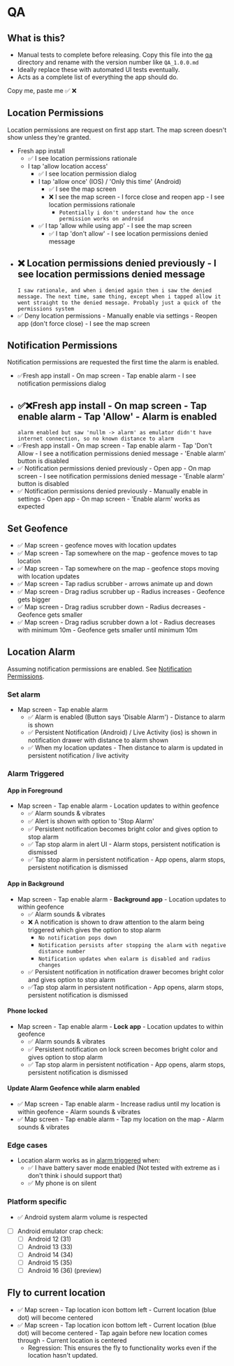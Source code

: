 # QA

## What is this?

- Manual tests to complete before releasing. Copy this file into the [qa](./qa) directory and rename
  with the version number like `QA_1.0.0.md`
- Ideally replace these with automated UI tests eventually.
- Acts as a complete list of everything the app should do.

Copy me, paste me ✅ ❌

## Location Permissions

Location permissions are request on first app start. The map screen doesn't show unless they're
granted.

- Fresh app install
    - ✅ I see location permissions rationale
    - I tap 'allow location access'
        - ✅ I see location permission dialog
        - I tap 'allow once' (IOS) / 'Only this time' (Android)
            - ✅ I see the map screen
            - ❌ I see the map screen - I force close and reopen app - I see location permissions
              rationale
                - `Potentially i don't understand how the once permission works on android`
      - ✅ I tap 'allow while using app' - I see the map screen
        - ✅ I tap 'don't allow' - I see location permissions denied message
- ❌ Location permissions denied previously - I see location permissions denied message
    -
    `I saw rationale, and when i denied again then i saw the denied message. The next time, same thing, except when i tapped allow it went straight to the denied message. Probably just a quick of the permissions system`
- ✅ Deny location permissions - Manually enable via settings - Reopen app (don't force close) - I
  see the map screen

## Notification Permissions

Notification permissions are requested the first time the alarm is enabled.

- ✅Fresh app install - On map screen - Tap enable alarm - I see notification permissions dialog
- ✅❌Fresh app install - On map screen - Tap enable alarm - Tap 'Allow' - Alarm is enabled
    -
    `alarm enabled but saw 'nullm -> alarm' as emulator didn't have internet connection, so no known distance to alarm`
- ✅Fresh app install - On map screen - Tap enable alarm - Tap 'Don't Allow - I see a notification
  permissions denied message - 'Enable alarm' button is disabled
- ✅ Notification permissions denied previously - Open app - On map screen - I see notification
  permissions denied message - 'Enable alarm' button is disabled
- ✅ Notification permissions denied previously - Manually enable in settings - Open app - On map
  screen - 'Enable alarm' works as expected

## Set Geofence

- ✅ Map screen - geofence moves with location updates
- ✅ Map screen - Tap somewhere on the map - geofence moves to tap location
- ✅ Map screen - Tap somewhere on the map - geofence stops moving with location updates
- ✅ Map screen - Tap radius scrubber - arrows animate up and down
- ✅ Map screen - Drag radius scrubber up - Radius increases - Geofence gets bigger
- ✅ Map screen - Drag radius scrubber down - Radius decreases - Geofence gets smaller
- ✅ Map screen - Drag radius scrubber down a lot - Radius decreases with minimum 10m - Geofence
  gets smaller until minimum 10m

## Location Alarm

Assuming notification permissions are enabled.
See [Notification Permissions](#notification-permissions).

### Set alarm

- Map screen - Tap enable alarm
    - ✅ Alarm is enabled (Button says 'Disable Alarm') - Distance to alarm is shown
    - ✅ Persistent Notification (Android) / Live Activity (ios) is shown in notification drawer
      with distance to alarm shown
    - ✅ When my location updates - Then distance to alarm is updated in persistent notification /
      live activity

### Alarm Triggered

#### App in Foreground

- Map screen - Tap enable alarm - Location updates to within geofence
    - ✅ Alarm sounds & vibrates
    - ✅ Alert is shown with option to 'Stop Alarm'
    - ✅ Persistent notification becomes bright color and gives option to stop alarm
    - ✅ Tap stop alarm in alert UI - Alarm stops, persistent notification is dismissed
    - ✅ Tap stop alarm in persistent notification - App opens, alarm stops, persistent
      notification
      is dismissed

#### App in Background

- Map screen - Tap enable alarm - **Background app** - Location updates to within geofence
    - ✅ Alarm sounds & vibrates
    - ❌ A notification is shown to draw attention to the alarm being triggered which gives the
      option to stop alarm
        - `No notification pops down`
        - `Notification persists after stopping the alarm with negative distance number`
        - `Notification updates when ealarm is disabled and radius changes `
    - ✅ Persistent notification in notification drawer becomes bright color and gives option to
      stop alarm
    - ✅Tap stop alarm in persistent notification - App opens, alarm stops, persistent
      notification is dismissed

#### Phone locked

- Map screen - Tap enable alarm - **Lock app** - Location updates to within geofence
    - ✅ Alarm sounds & vibrates
    - ✅ Persistent notification on lock screen becomes bright color and gives option to stop alarm
    - ✅ Tap stop alarm in persistent notification - App opens, alarm stops, persistent
      notification
      is dismissed

#### Update Alarm Geofence while alarm enabled

- ✅ Map screen - Tap enable alarm - Increase radius until my location is within geofence - Alarm
  sounds & vibrates
- ✅ Map screen - Tap enable alarm - Tap my location on the map - Alarm sounds & vibrates

### Edge cases

- Location alarm works as in [alarm triggered](#alarm-triggered) when:
    - ✅ I have battery saver mode enabled (Not tested with extreme as i don't think i should support
      that)
    - ✅ My phone is on silent

### Platform specific

- ✅ Android system alarm volume is respected
- [ ] Android emulator crap check:
    - [ ] Android 12 (31)
    - [ ] Android 13 (33)
    - [ ] Android 14 (34)
    - [ ] Android 15 (35)
    - [ ] Android 16 (36) (preview)

## Fly to current location

- ✅ Map screen - Tap location icon bottom left - Current location (blue dot) will become centered
- ✅ Map screen - Tap location icon bottom left - Current location (blue dot) will become
  centered - Tap again before new location comes through - Current location is centered
    - Regression: This ensures the fly to functionality works even if the location hasn't updated.
